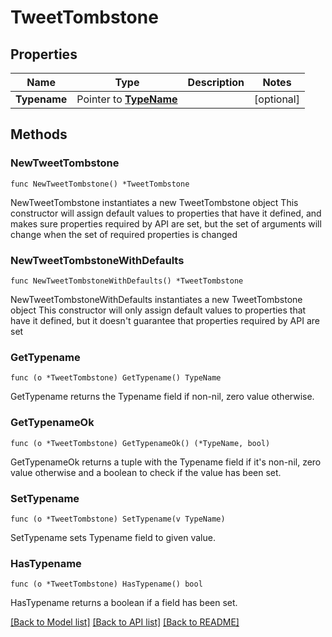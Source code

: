 # TweetTombstone

## Properties

Name | Type | Description | Notes
------------ | ------------- | ------------- | -------------
**Typename** | Pointer to [**TypeName**](TypeName.md) |  | [optional] 

## Methods

### NewTweetTombstone

`func NewTweetTombstone() *TweetTombstone`

NewTweetTombstone instantiates a new TweetTombstone object
This constructor will assign default values to properties that have it defined,
and makes sure properties required by API are set, but the set of arguments
will change when the set of required properties is changed

### NewTweetTombstoneWithDefaults

`func NewTweetTombstoneWithDefaults() *TweetTombstone`

NewTweetTombstoneWithDefaults instantiates a new TweetTombstone object
This constructor will only assign default values to properties that have it defined,
but it doesn't guarantee that properties required by API are set

### GetTypename

`func (o *TweetTombstone) GetTypename() TypeName`

GetTypename returns the Typename field if non-nil, zero value otherwise.

### GetTypenameOk

`func (o *TweetTombstone) GetTypenameOk() (*TypeName, bool)`

GetTypenameOk returns a tuple with the Typename field if it's non-nil, zero value otherwise
and a boolean to check if the value has been set.

### SetTypename

`func (o *TweetTombstone) SetTypename(v TypeName)`

SetTypename sets Typename field to given value.

### HasTypename

`func (o *TweetTombstone) HasTypename() bool`

HasTypename returns a boolean if a field has been set.


[[Back to Model list]](../README.md#documentation-for-models) [[Back to API list]](../README.md#documentation-for-api-endpoints) [[Back to README]](../README.md)


